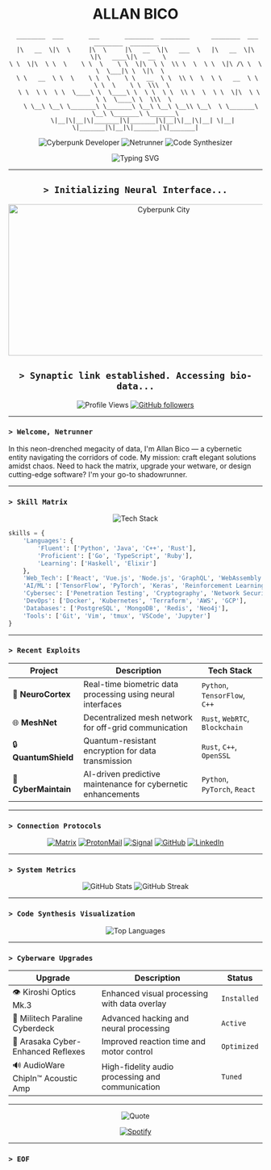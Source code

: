 <div align="center">

# **ALLAN BICO**
```ascii
 ________  ___       ___       ________  ________      ________  ___  ________  ________     
|\   __  \|\  \     |\  \     |\   __  \|\   ___  \   |\   __  \|\  \|\   ____\|\   __  \    
\ \  \|\  \ \  \    \ \  \    \ \  \|\  \ \  \\ \  \  \ \  \|\ /\ \  \ \  \___|\ \  \|\  \   
 \ \   __  \ \  \    \ \  \    \ \   __  \ \  \\ \  \  \ \   __  \ \  \ \  \    \ \  \\\  \  
  \ \  \ \  \ \  \____\ \  \____\ \  \ \  \ \  \\ \  \  \ \  \|\  \ \  \ \  \____\ \  \\\  \ 
   \ \__\ \__\ \_______\ \_______\ \__\ \__\ \__\\ \__\  \ \_______\ \__\ \_______\ \_______\
    \|__|\|__|\|_______|\|_______|\|__|\|__|\|__| \|__|   \|_______|\|__|\|_______|\|_______|
```


![Cyberpunk Developer](https://img.shields.io/badge/CYBERPUNK%20DEVELOPER-FF00FF?style=for-the-badge&logo=cyberpunk)
![Netrunner](https://img.shields.io/badge/NETRUNNER-00FFFF?style=for-the-badge&logo=netrunner)
![Code Synthesizer](https://img.shields.io/badge/CODE%20SYNTHESIZER-FFA500?style=for-the-badge&logo=code-synth)

<img src="https://readme-typing-svg.herokuapp.com?font=Fira+Code&size=28&duration=2800&pause=2000&color=A020F0&center=true&vCenter=true&width=940&lines=Neural+Architect+%7C+Code+Synthesizer;Cryptography+Enthusiast+%7C+Digital+Nomad" alt="Typing SVG" />

</div>

---

<div align="center">
  
## **`> Initializing Neural Interface...`**

<img src="https://i.imgur.com/vTwYoKJ.gif" width="600" height="300" alt="Cyberpunk City" />

## **`> Synaptic link established. Accessing bio-data...`**

![Profile Views](https://komarev.com/ghpvc/?username=virusinfect&color=blueviolet)
[![GitHub followers](https://img.shields.io/github/followers/virusinfect?label=Follow&style=social)](https://github.com/virusinfect)

</div>

---

### **`> Welcome, Netrunner`**

In this neon-drenched megacity of data, I'm Allan Bico — a cybernetic entity navigating the corridors of code. My mission: craft elegant solutions amidst chaos. Need to hack the matrix, upgrade your wetware, or design cutting-edge software? I'm your go-to shadowrunner.

---

### **`> Skill Matrix`**

<div align="center">
  
<img src="https://skillicons.dev/icons?i=python,java,cpp,rust,go,typescript,ruby,react,vue,nodejs,graphql,tensorflow,pytorch,docker,kubernetes,aws,git,vim" alt="Tech Stack" />

</div>

```python
skills = {
    'Languages': {
        'Fluent': ['Python', 'Java', 'C++', 'Rust'],
        'Proficient': ['Go', 'TypeScript', 'Ruby'],
        'Learning': ['Haskell', 'Elixir']
    },
    'Web_Tech': ['React', 'Vue.js', 'Node.js', 'GraphQL', 'WebAssembly'],
    'AI/ML': ['TensorFlow', 'PyTorch', 'Keras', 'Reinforcement Learning'],
    'Cybersec': ['Penetration Testing', 'Cryptography', 'Network Security'],
    'DevOps': ['Docker', 'Kubernetes', 'Terraform', 'AWS', 'GCP'],
    'Databases': ['PostgreSQL', 'MongoDB', 'Redis', 'Neo4j'],
    'Tools': ['Git', 'Vim', 'tmux', 'VSCode', 'Jupyter']
}
```

---

### **`> Recent Exploits`**

<div align="center">

| Project       | Description                                                      | Tech Stack                           |
|---------------|------------------------------------------------------------------|--------------------------------------|
| 🧬 **NeuroCortex** | Real-time biometric data processing using neural interfaces      | `Python`, `TensorFlow`, `C++`        |
| 🌐 **MeshNet**     | Decentralized mesh network for off-grid communication            | `Rust`, `WebRTC`, `Blockchain`       |
| 🔒 **QuantumShield**| Quantum-resistant encryption for data transmission              | `Rust`, `C++`, `OpenSSL`             |
| 🤖 **CyberMaintain**| AI-driven predictive maintenance for cybernetic enhancements    | `Python`, `PyTorch`, `React`         |

</div>

---

### **`> Connection Protocols`**

<div align="center">

[![Matrix](https://img.shields.io/badge/Matrix-000000?style=for-the-badge&logo=Matrix&logoColor=white)](https://matrix.to/#/@virusinfect:matrix.org)
[![ProtonMail](https://img.shields.io/badge/ProtonMail-8B89CC?style=for-the-badge&logo=protonmail&logoColor=white)](mailto:virusinfect@protonmail.com)
[![Signal](https://img.shields.io/badge/Signal-%23039BE5.svg?&style=for-the-badge&logo=Signal&logoColor=white)](https://signal.me/#eu/virusinfect)
[![GitHub](https://img.shields.io/badge/GitHub-181717?style=for-the-badge&logo=github&logoColor=white)](https://github.com/virusinfect)
[![LinkedIn](https://img.shields.io/badge/LinkedIn-0077B5?style=for-the-badge&logo=linkedin&logoColor=white)](https://www.linkedin.com/in/virusinfect)

</div>

---

### **`> System Metrics`**

<div align="center">

<img src="https://github-readme-stats.vercel.app/api?username=virusinfect&show_icons=true&theme=radical" alt="GitHub Stats" />
<img src="https://github-readme-streak-stats.herokuapp.com/?user=virusinfect&theme=radical" alt="GitHub Streak" />

</div>

---

### **`> Code Synthesis Visualization`**

<div align="center">

<img src="https://github-readme-stats.vercel.app/api/top-langs/?username=virusinfect&layout=compact&theme=radical" alt="Top Languages" />

</div>

---

### **`> Cyberware Upgrades`**

<div align="center">

| Upgrade                          | Description                                         | Status       |
|----------------------------------|-----------------------------------------------------|--------------|
| 👁️ Kiroshi Optics Mk.3           | Enhanced visual processing with data overlay        | `Installed`  |
| 🧠 Militech Paraline Cyberdeck    | Advanced hacking and neural processing              | `Active`     |
| 🦾 Arasaka Cyber-Enhanced Reflexes| Improved reaction time and motor control            | `Optimized`  |
| 🔊 AudioWare ChipIn™ Acoustic Amp | High-fidelity audio processing and communication    | `Tuned`      |

</div>

---

<div align="center">

<img src="https://readme-typing-svg.herokuapp.com?font=Fira+Code&duration=1000&pause=3000&color=00FF00&center=true&vCenter=true&multiline=true&repeat=false&width=840&height=100&lines=%22The+future+is+already+here+%E2%80%94+it's+just+not+evenly+distributed.%22;-+William+Gibson" alt="Quote" />

[![Spotify](https://novatorem-eosin-tau.vercel.app/api/spotify)](https://open.spotify.com/user/allanbico)

</div>

---

### **`> EOF`**
